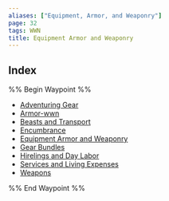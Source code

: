 ```yaml
---
aliases: ["Equipment, Armor, and Weaponry"]
page: 32
tags: WWN
title: Equipment Armor and Weaponry
---
```




## Index

%% Begin Waypoint %%
- [Adventuring Gear](./Adventuring%20Gear.md)
- [Armor-wwn](./Armor-wwn.md)
- [Beasts and Transport](./Beasts%20and%20Transport.md)
- [Encumbrance](./Encumbrance.md)
- [Equipment Armor and Weaponry](./Equipment%20Armor%20and%20Weaponry.md)
- [Gear Bundles](./Gear%20Bundles.md)
- [Hirelings and Day Labor](./Hirelings%20and%20Day%20Labor.md)
- [Services and Living Expenses](./Services%20and%20Living%20Expenses.md)
- [Weapons](./Weapons.md)

%% End Waypoint %%

